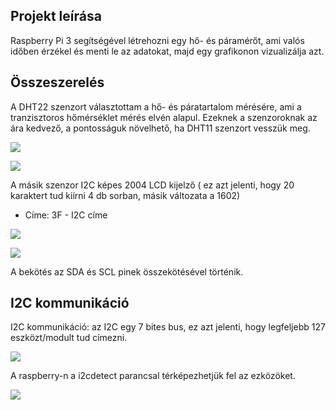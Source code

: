 ## Projekt leírása

Raspberry Pi 3 segítségével létrehozni egy hő- és páramérőt, ami valós időben érzékel és menti le az adatokat, majd egy grafikonon vizualizálja azt.

## Összeszerelés

A DHT22 szenzort választottam a hő- és páratartalom mérésére, ami a tranzisztoros hőmérséklet mérés elvén alapul. Ezeknek a szenzoroknak az ára kedvező, a pontosságuk növelhető, ha DHT11 szenzort vesszük meg.

![](https://camo.githubusercontent.com/b4096b079514cae6c9f3d97720927ef6a993892d/68747470733a2f2f636f6d706f6e656e74733130312e636f6d2f73697465732f64656661756c742f66696c65732f636f6d706f6e656e745f70696e2f444854313125453225383025393354656d70657261747572652d53656e736f722d50696e6f75742e6a7067)

![](https://camo.githubusercontent.com/b4ad1301d9e356c9dc3a926950aecc3427a1e28d/68747470733a2f2f696f7464657369676e70726f2e636f6d2f73697465732f64656661756c742f66696c65732f696e6c696e652d696d616765732f436972637569742d4469616772616d2d666f722d53656e64696e672d44485431312d53656e736f722d446174612d746f2d49424d2d576174736f6e2d436c6f75642d506c6174666f726d2d7573696e672d5261737062657272792d50692e706e67)

A másik szenzor I2C képes 2004 LCD kijelző ( ez azt jelenti, hogy 20 karaktert tud kiírni 4 db sorban, másik változata a 1602)

* Címe: 3F - I2C címe

![](https://cdn.instructables.com/FS7/X2Z3/JRKYXUL4/FS7X2Z3JRKYXUL4.LARGE.jpg?auto=webp&width=1024&height=1024&fit=bounds)

![](https://camo.githubusercontent.com/33ef203d69ab468446d5ac003d330970719e9a15/68747470733a2f2f7777772e6a616d65636f2e636f6d2f4a616d65636f2f776f726b73686f702f636972637569746e6f7465732f7261737062657272795f70695f636972637569745f6e6f74655f666967322e6a7067)

A bekötés az SDA és SCL pinek összekötésével történik.


## I2C kommunikáció

I2C kommunikáció: az I2C egy 7 bites bus, ez azt jelenti, hogy legfeljebb 127 eszközt/modult tud címezni.

![](https://camo.githubusercontent.com/18f73873d102b186ec71f00fb96d598a807c2fe5/68747470733a2f2f696d6167652e6a696d63646e2e636f6d2f6170702f636d732f696d6167652f7472616e73662f64696d656e73696f6e3d3732397831303030303a666f726d61743d706e672f706174682f73393034343930346365386234336335632f696d6167652f69626265383031656130653662386162352f76657273696f6e2f313530353732313730392f696d6167652e706e67)

A raspberry-n a i2cdetect parancsal térképezhetjük fel az ezközöket.

![](https://camo.githubusercontent.com/c1bf5736bf5a4f1a4a02e5449d75e176cdcbe5ea/68747470733a2f2f692e696d6775722e636f6d2f4745706473324e2e706e67)
